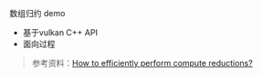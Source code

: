 数组归约 demo

- 基于vulkan C++ API
- 面向过程

> 参考资料：[How to efficiently perform compute reductions?](https://community.khronos.org/t/how-to-efficiently-perform-compute-reductions/106896)